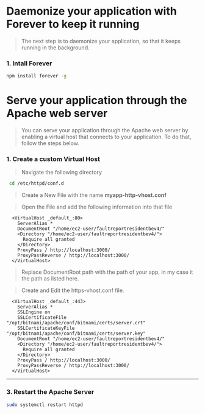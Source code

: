 # Daemonize your application with Forever to keep it running
> The next step is to daemonize your application, so that it keeps running in the background.

### 1. Intall Forever
```sh
npm install forever -g
```

# Serve your application through the Apache web server
> 
> You can serve your application through the Apache web server by enabling a virtual host that connects to your application. To do that, follow the steps below.
> 

### 1. Create a custom Virtual Host
> Navigate the following directory
```sh
 cd /etc/httpd/conf.d
``` 

> Create a New File with the name **myapp-http-vhost.conf**

> Open the File and add the following information into that file

```
  <VirtualHost _default_:80>
    ServerAlias *
    DocumentRoot "/home/ec2-user/faultreportresidentbev4/"
    <Directory "/home/ec2-user/faultreportresidentbev4/">
      Require all granted
    </Directory>
    ProxyPass / http://localhost:3000/
    ProxyPassReverse / http://localhost:3000/
  </VirtualHost>
```
>
> Replace DocumentRoot path with the path of your app, in my case it the path as listed here.
>

> Create and Edit the https-vhost.conf file.
```
  <VirtualHost _default_:443>
    ServerAlias *
    SSLEngine on
    SSLCertificateFile "/opt/bitnami/apache/conf/bitnami/certs/server.crt"
    SSLCertificateKeyFile "/opt/bitnami/apache/conf/bitnami/certs/server.key"
    DocumentRoot "/home/ec2-user/faultreportresidentbev4/"
    <Directory "/home/ec2-user/faultreportresidentbev4/">
      Require all granted
    </Directory>
    ProxyPass / http://localhost:3000/
    ProxyPassReverse / http://localhost:3000/
  </VirtualHost>
```
---
### 3. Restart the Apache Server
```sh
sudo systemctl restart httpd
```
